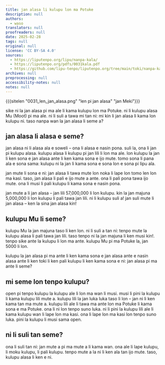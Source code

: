 ```yaml
---
title: jan alasa li kulupu lon ma Potuke
description: null
authors:
  - waso
translators: null
proofreaders: null
date: 2025-02-28
tags: null
original: null
license: 'CC BY-SA 4.0'
sources:
  - https://liputenpo.org/lipu/nanpa-kala/
  - https://liputenpo.org/pdfs/0031kala.pdf
  - https://github.com/lipu-tenpo/liputenpo.org/tree/main/toki/nanpa-kala
archives: null
preprocessing: null
accessibility-notes: null
notes: null
---
```


{{{sitelen "0031_len_jan_alasa.png" "len pi jan alasa" "jan Meki"}}}

sike ni la jan alasa pi ma ale li kama kulupu lon ma Potuke. ni li kulupu alasa Mu (Moot) pi ma ale. ni li suli a tawa mi tan ni: mi kin li jan alasa li kama lon kulupu ni. taso nanpa wan la jan alasa li seme a?

## jan alasa li alasa e seme?

jan alasa ni li alasa ala e soweli – ona li alasa e nasin pona. suli la, ona li jan pi kulupu alasa. kulupu alasa li kulupu pi jan lili li lon ma ale. lon kulupu la jan li ken sona e jan alasa ante li ken kama sona e ijo mute. tomo sona li pana ala e sona sama: kulupu ni la jan li kama sona e sona lon e sona pi lipu ala.

jan mute li sona e ni: jan alasa li tawa mute lon noka li lape lon tomo len lon ma kasi. taso, jan alasa li pali e ijo mute a ante. ona li pali pona tawa ijo mute. ona li musi li pali kulupu li kama sona e nasin pona.

jan mute a li jan alasa – jan lili 57,000,000 li lon kulupu. kin la jan majuna 5,000,000 li lon kulupu li pali tawa jan lili. ni li kulupu suli a! jan suli mute li jan alasa – ken la sina jan alasa kin!

## kulupu Mu li seme?

kulupu Mu la jan majuna taso li ken lon. ni li suli a tan ni: tenpo mute la kulupu alasa li pali tawa jan lili. taso tenpo ni la jan majuna li ken musi kin!. tenpo sike ante la kulupu li lon ma ante. kulupu Mu pi ma Potuke la, jan 5000 li lon.

kulupu la jan alasa pi ma ante li ken kama sona e jan alasa ante e nasin alasa ante li ken toki li ken pali kulupu li ken kama sona e ni: jan alasa pi ma ante li seme?

## mi seme lon tenpo kulupu?

open pi tenpo kulupu la kulupu ale li lon ma wan li musi. musi li pini la kulupu li kama kulupu lili mute a. kulupu lili la jan luka luka taso li lon – jan ni li ken kama tan ma mute a. kulupu lili ale li tawa ma ante lon ma Potuke li kama sona e ma Potuke. ona li ni lon tenpo suno luka. ni li pini la kulupu lili ale li kama kulupu wan li lape lon ma kasi. ona li lape lon ma kasi lon tenpo suno luka. pini la kulupu li musi sama open.

## ni li suli tan seme?

ona li suli tan ni: jan mute a pi ma mute a li kama wan. ona ale li lape kulupu, li moku kulupu, li pali kulupu. tenpo mute a la ni li ken ala tan ijo mute. taso, kulupu alasa li ken e ni.